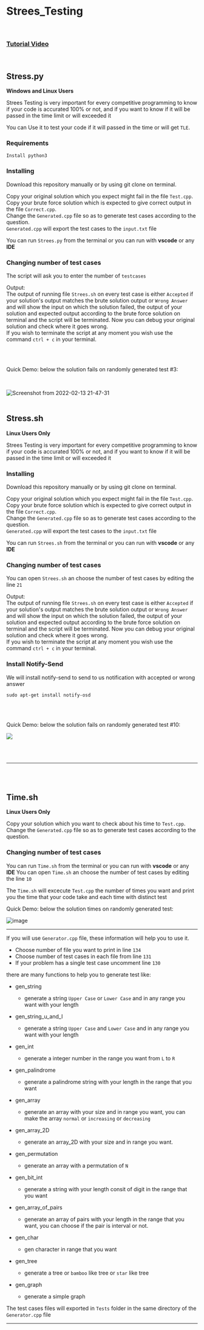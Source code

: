 # Strees_Testing

<br>

### [Tutorial Video](https://www.youtube.com/watch?v=8UvUyVjpWdU)

<br>

## Stress.py

**Windows and Linux Users**

Strees Testing is very important for every competitive programming to know if your code is accurated 100% or not, and if you want to know if it will be passed in the time limit or will exceeded it

You can Use it to test your code if it will passed in the time or will get `TLE`.

### Requirements

```
Install python3
```
### Installing
Download this repository manually or by using git clone on terminal.

Copy your original solution which you expect might fail in the file `Test.cpp`. <br>
Copy your brute force solution which is expected to give correct output in the file `Correct.cpp`. <br>
Change the `Generated.cpp` file so as to generate test cases according to the question. <br>
`Generated.cpp` will export the test cases to the `input.txt` file

You can run `Strees.py` from the terminal or you can run with **vscode** or any **IDE**

### Changing number of test cases

The script will ask you to enter the number of `testcases`

Output:<br> The output of running file `Strees.sh` on every test case is either `Accepted` if your solution's output matches the brute solution output or `Wrong Answer` and will show the input on which the solution failed, the output of your solution and expected output according to the brute force solution on terminal and the script will be terminated. Now you can debug your original solution and check where it goes wrong. <br>
If you wish to terminate the script at any moment you wish use the command `ctrl + c` in your terminal.<br>

<br> <br>

Quick Demo: below the solution fails on randomly generated test #3: 

<br>

![Screenshot from 2022-02-13 21-47-31](https://user-images.githubusercontent.com/63050133/153772056-297544a4-c32b-461a-919f-7b62882ec950.png)
<br><br>

## Stress.sh

**Linux Users Only**

Strees Testing is very important for every competitive programming to know if your code is accurated 100% or not, and if you want to know if it will be passed in the time limit or will exceeded it

### Installing
Download this repository manually or by using git clone on terminal.

Copy your original solution which you expect might fail in the file `Test.cpp`. <br>
Copy your brute force solution which is expected to give correct output in the file `Correct.cpp`. <br>
Change the `Generated.cpp` file so as to generate test cases according to the question. <br>
`Generated.cpp` will export the test cases to the `input.txt` file

You can run `Strees.sh` from the terminal or you can run with **vscode** or any **IDE**

### Changing number of test cases
You can open `Strees.sh` an choose the number of test cases by editing the line `21`

Output:<br> The output of running file `Strees.sh` on every test case is either `Accepted` if your solution's output matches the brute solution output or `Wrong Answer` and will show the input on which the solution failed, the output of your solution and expected output according to the brute force solution on terminal and the script will be terminated. Now you can debug your original solution and check where it goes wrong. <br>
If you wish to terminate the script at any moment you wish use the command `ctrl + c` in your terminal.<br>

### Install Notify-Send


We will install notify-send to send to us notification with accepted or wrong answer


```
sudo apt-get install notify-osd
```

<br> <br>

Quick Demo: below the solution fails on randomly generated test #10: <br>

![  ](https://i.ibb.co/3drRPL4/Screenshot-from-2022-02-09-23-19-36.png)


<br><br>
<hr>
<br><br>

## Time.sh

**Linux Users Only**

Copy your solution which you want to check about his time to `Test.cpp`. <br>
Change the `Generated.cpp` file so as to generate test cases according to the question. <br>

### Changing number of test cases

You can run `Time.sh` from the terminal or you can run with **vscode** or any **IDE**
You can open `Time.sh` an choose the number of test cases by editing the line `10`

The `Time.sh` will excecute `Test.cpp` the number of times you want and print you the time that your code take and each time with distinct test

Quick Demo: below the solution times on randomly generated test: <br>

![image](https://user-images.githubusercontent.com/63050133/153291510-924cd5ec-ea1b-4421-8947-ccd0419f2dda.png)


---
If you will use `Generator.cpp` file, these information will help you to use it.

- Choose number of file you want to print in line `134`
- Choose number of test cases in each file from line `131`
- If your problem has a single test case uncomment line `130`

there are many functions to help you to generate test like:

- gen_string
  - generate a string `Upper Case` or `Lower Case` and in any range you want with your length

- gen_string_u_and_l
  - generate a string `Upper Case` and `Lower Case` and in any range you want with your length
 
- gen_int
  - generate a integer number in the range you want from `L` to `R`

- gen_palindrome
  - generate a palindrome string with your length in the range that you want

- gen_array
  - generate an array with your size and in range you want, you can make the array `normal` or `increasing` or `decreasing`

- gen_array_2D
  - generate an array_2D with your size and in range you want.

- gen_permutation
  - generate an array with a permutation of `N`

- gen_bit_int
  - generate a string with your length consit of digit in the range that you want

- gen_array_of_pairs
  - generate an array of pairs with your length in the range that you want, you can choose if the pair is interval or not.

- gen_char
  - gen character in range that you want 

- gen_tree
  - generate a tree or `bamboo` like tree or `star` like tree

- gen_graph
  - generate a simple graph

The test cases files will exported in `Tests` folder in the same directory of the `Generator.cpp` file

---
